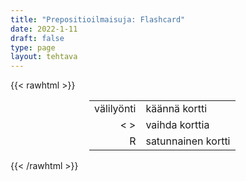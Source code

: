 ```yaml
---
title: "Prepositioilmaisuja: Flashcard"
date: 2022-1-11
draft: false
type: page
layout: tehtava
---
```

{{< rawhtml >}}
<link rel="stylesheet" type="text/css" href="/css/flashcard1.css"/>
<html>
 <body>
  <div id="cardArea"></div>
  <div id="lukumaara"></div>
  <div id="buttonArea" class="grid grid-cols-3"></div>

<div id="nappaimet" class="hidden lg:block" style="text-align:center; margin:0 auto; width:50%;"> 
<table>
  <tr>
    <td style="text-align:end;">välilyönti</td>
    <td>käännä kortti</td>
  </tr>
  <tr>
    <td style="text-align:end;">< ></td>
    <td>vaihda korttia</td>
  </tr>
  <tr>
    <td style="text-align:end;">R</td>
    <td>satunnainen kortti</td>
</table>

</div>

 </body>
</html>

<script> 
$(document).ready(function() {

  var currentQuestion = 0;
  var qbank = [
	["__ all - ollenkaan", "at all - ollenkaan"], 
	["__ any rate - joka tapauksessa", "at any rate - joka tapauksessa"], 
	["__ a discount - alennuksella", "at a discount - alennuksella"], 
	["__ face value - sellaisenaan, suoralta kädeltä, (jättää) omaan arvoonsa", "at face value - sellaisenaan, suoralta kädeltä, (jättää) omaan arvoonsa"], 
	["__ first sight - ensi silmäyksellä", "at first sight - ensi silmäyksellä"], 
	["__ full speed - täyttä vauhtia", "at full speed - täyttä vauhtia"], 
	["__ a glance - silmäyksellä", "at a glance - silmäyksellä"], 
	["__ hand - käsillä", "at hand - käsillä"], 
	["__ last - vihdoin", "at last - vihdoin"], 
	["__ least - ainakin", "at least - ainakin"], 
	["__ a low price - halvalla", "at a low price - halvalla"], 
	["__ once - heti", "at once - heti"], 
	["__ present - nykyisin, tällä hetkellä", "at present - nykyisin, tällä hetkellä"], 
	["__ random - sattumanvaraisesti", "at random - sattumanvaraisesti"], 
	["__ the same time - samanaikaisesti", "at the same time - samanaikaisesti"], 
	["__ work - töissä", "at work - töissä"], 
  ["__ accident - vahingossa", "by accident - vahingossa"], 
	["__ air/land/sea - lentäen/maitse/meritse", "by air/land/sea - lentäen/maitse/meritse"], 
	["__ all means - kaikin mokomin", "by all means - kaikin mokomin"], 
	["__ and __ - vähitellen", "by and by - vähitellen"], 
	["__ and large - suurin piirtein", "by and large - suurin piirtein"], 
	["__ day / __ night - päivin/öin", "by day / by night - päivin/öin"], 
	["__ chance - sattumalta", "by chance - sattumalta"], 
	["__ heart - ulkomuistista", "by heart - ulkomuistista"], 
	["__ law - lain mukaan", "by law - lain mukaan"], 
	["__ mistake - erehdyksessä", "by mistake - erehdyksessä"], 
	["__ nature - luonteeltaan", "by nature - luonteeltaan"], 
	["__ no means - ei mitenkään", "by no means - ei mitenkään"], 
	["__ the way - sivumennen sanoen", "by the way - sivumennen sanoen"],
  ["__ all that - kaikesta siitä huolimatta", "for all that - kaikesta siitä huolimatta"], 
	["__ certain/sure - varmasti", "for certain/sure - varmasti"], 
	["__ example/instance - esimerkiksi", "for example/instance - esimerkiksi"], 
	["__ free - ilmaiseksi", "for free - ilmaiseksi"], 
	["__ fun - huvin vuoksi", "for fun - huvin vuoksi"], 
	["__ good - lopullisesti", "for good - lopullisesti"], 
	["__ a reason - syystä", "for a reason - syystä"], 
	["__ once - kerrankin", "for once - kerrankin"], 
	["__ sale - myytävänä", "for sale - myytävänä"],
  ["__ advance - etukäteen", "in advance - etukäteen"], 
	["__ brief - lyhyesti", "in brief - lyhyesti"], 
	["__ common - yhteistä", "in common - yhteistä"], 
	["__ debt - velkaa", "in debt - velkaa"], 
	["__ fact - itse asiassa", "in fact - itse asiassa"], 
	["__ a hurry - kiireessä", "in a hurry - kiireessä"], 
	["__ a loud/low voice - kovalla/hiljaisella äänellä", "in a loud/low voice - kovalla/hiljaisella äänellä"], 
	["__ any case - joka tapauksessa", "in any case - joka tapauksessa"], 
	["__ general - yleensä", "in general - yleensä"], 
	["__ the long run - ajan mittaan", "in the long run - ajan mittaan"], 
	["__ love - rakastunut", "in love - rakastunut"], 
	["__ office - virassa", "in office - virassa"], 
	["__ other words - toisin sanoen", "in other words - toisin sanoen"], 
	["__ my opinion - mielestäni", "in my opinion - mielestäni"], 
	["__ practice - käytännössä", "in practice - käytännössä"], 
	["__ private - yksityisesti", "in private - yksityisesti"], 
	["__ progress - käynnissä, meneillään", "in progress - käynnissä, meneillään"], 
	["__ public - julkisesti", "in public - julkisesti"], 
	["__ sight - näköpiirissä", "in sight - näköpiirissä"], 
	["__ theory - teoriassa", "in theory - teoriassa"], 
	["__ vain - turhaan", "in vain - turhaan"], 
	["__ a way - tavallaan", "in a way - tavallaan"],
  ["__ and __ - loputtomiin", "on and on - loputtomiin"], 
	["__ average - keskimäärin", "on average - keskimäärin"], 
	["__ credit - luotolla", "on credit - luotolla"], 
	["__ business - työasioissa", "on business - työasioissa"], 
	["__ holiday/vacation - lomalla", "on holiday/vacation - lomalla"], 
	["__ no account - ei missään tapauksessa", "on no account - ei missään tapauksessa"], 
	["__ offer - myytävänä, tarjouksessa", "on offer - myytävänä, tarjouksessa"], 
	["__ purpose - tahallaan", "on purpose - tahallaan"], 
	["__ a regular basis - säännöllisesti", "on a regular basis - säännöllisesti"], 
	["__ second thought(s) - tarkemmin ajatellen", "on second thought(s) - tarkemmin ajatellen"], 
	["__ strike - lakossa", "on strike - lakossa"], 
	["__ the contrary - päinvastoin", "on the contrary - päinvastoin"], 
	["__ the other hand - toisaalta", "on the other hand - toisaalta"], 
	["__ the whole - kaiken", "on the whole - kaiken"],
  ["__ all appearances - kaikesta päätellen", "to all appearances - kaikesta päätellen"], 
	["__ and fro - edestakaisin", "to and fro - edestakaisin"], 
	["__ my annoyance/horror - harmikseni, kauhukseni", "to my annoyance/horror - harmikseni, kauhukseni"], 
	["__ my delight - ilokseni", "to my delight - ilokseni"], 
	["__ my mind - mielestäni", "to my mind - mielestäni"], 
	["__ my surprise - hämmästyksekseni", "to my surprise - hämmästyksekseni"], 
	["__ my taste - minun makuuni", "to my taste - minun makuuni"], 
  ["according __ - jonkun mukaan", "according to - jonkun mukaan"], 
	["along __ - jonkun mukana, ohella", "along with - jonkun mukana, ohella"], 
	["apart __ - lukuun ottamatta", "apart from - lukuun ottamatta"], 
	["__ __ - mitä tulee", "as to/for - mitä tulee"], 
	["because __ - jonkin vuoksi, takia", "because of - jonkin vuoksi, takia"], 
	["__ means __ - jonkun avulla", "by means of - jonkun avulla"], 
	["due __ - jonkin johdosta", "due to - jonkin johdosta"], 
	["except __ - paitsi, lukuun ottamatta", "except for - paitsi, lukuun ottamatta"], 
	["__ accordance __ - jonkin mukaisesti", "in accordance with - jonkin mukaisesti,"], 
	["__ addition __ - jonkin lisäksi", "in addition to - jonkin lisäksi"], 
	["__ comparison __ - johonkin verrattuna", "in comparison with - johonkin verrattuna"], 
	["__ relation __ - suhteessa johonkin", "in relation to - suhteessa johonkin"], 
	["__ terms __ - mitä johonkin tulee", "in terms of - mitä johonkin tulee"], 
	["__ spite __ - jostakin huolimatta", "in spite of - jostakin huolimatta"], 
	["instead __ - jonkin sijasta", "instead of - jonkin sijasta"], 
	["__ account __ - jonkin vuoksi/perusteella", "on account of - jonkin vuoksi/perusteella"], 
	["__ top __ - lisäksi, päällä", "on top of - lisäksi, päällä"], 
	["owing __ - jonkin johdosta", "owing to - jonkin johdosta"], 
	["regardless __ - jostakin huolimatta", "regardless of - jostakin huolimatta"], 
	["thanks __ - jonkun ansiosta", "thanks to - jonkun ansiosta"], 
	["__ regard __ - jonkin suhteen", "with regard to - jonkin suhteen"], 
  ];


  qbank = shufflee(qbank);
  beginActivity();
  edellinen();
  random();
  seuraava();
  kortinVaihto();

  	$("#teema1").on("mousedown", function(){
	currentQuestion = 0;
    beginActivity();
    })
    $("#teema2").on("mousedown", function(){
    currentQuestion = 83;
    beginActivity();
    })
    $("#teema3").on("mousedown", function(){
    currentQuestion = 162;
    beginActivity();
    })
    $("#teema4").on("mousedown", function(){
    currentQuestion = 245;
    beginActivity();
    })

  window.addEventListener('keydown', (e) => {
    if (e.keyCode === 32 && e.target === document.body) {
      e.preventDefault();
    }
  });

  document.body.onkeydown = function(event) {
    event = event || window.event;
    var keycode = event.charCode || event.keyCode;
    if (keycode === 37 && currentQuestion > 0) {
      currentQuestion--;
      beginActivity();
    }

    if (keycode === 82) {
      var randomNumber = Math.floor(Math.random() * qbank.length);
      currentQuestion = randomNumber;
      beginActivity();
    }

    if (keycode === 39 && currentQuestion < qbank.length - 1) {
      currentQuestion++;
      beginActivity();
    }

    if (keycode === 32) {
      var parentDiv = document.getElementById("cardArea");
      var childDiv = document.getElementById("card1");
      if (parentDiv.contains(childDiv)) {
        $("#cardArea").empty()
        $("#cardArea").append('<div id="card2" class="card">' + qbank[currentQuestion][1] + '</div>')
        $("#card2").css("background-color", "#00473c")
      } else {
        $("#cardArea").empty()
        $("#cardArea").append('<div id="card1" class="card">' + qbank[currentQuestion][0] + '</div>')
        $("#card1").css("background-color", "#1F2937")
      }
    }

  }
 	function beginActivity() {
    $("#cardArea").empty();
    $("#cardArea").append('<div id="card1" class="card">' + qbank[currentQuestion][0] + '</div>');
    $("#card1").css("background-color", "#1F2937");
    $("#lukumaara").empty();
    var korttia = document.createElement('div')
    korttia.innerHTML = currentQuestion + 1 + " / " + qbank.length;
    document.getElementById('lukumaara').appendChild(korttia);
  }

  function kortinVaihto() {
    $("#cardArea").on("click", function() {
      var parentDiv = document.getElementById("cardArea");
      var childDiv = document.getElementById("card1");
      if (parentDiv.contains(childDiv)) {
        $("#cardArea").empty()
        $("#cardArea").append('<div id="card2" class="card">' + qbank[currentQuestion][1] + '</div>')
        $("#card2").css("background-color", "#00473c")
      } else {
        $("#cardArea").empty()
        $("#cardArea").append('<div id="card1" class="card">' + qbank[currentQuestion][0] + '</div>')
        $("#card1").css("background-color", "#1F2937")
      }
    })
  }

for (var a=[],i=0;i<101;++i) a[i]=i;

function shufflee(array) {
  var tmp, current, top = array.length;
  if(top) while(--top) {
    current = Math.floor(Math.random() * (top + 1));
    tmp = array[current];
    array[current] = array[top];
    array[top] = tmp;
  }
  return array;
}

  function edellinen() {
    $("#buttonArea").append('<div id="prevButton">Edellinen</div>');
    $("#prevButton").on("click", function() {
      if (currentQuestion > 0) {
        currentQuestion--;
        beginActivity();
      }
    })
  }

  function random() {
    $("#buttonArea").append('<div id="random">Random</div>');
    $("#random").on("click", function() {
      var randomNumber = Math.floor(Math.random() * qbank.length);
      currentQuestion = randomNumber;
      beginActivity();
    })
  }

  function seuraava() {
    $("#buttonArea").append('<div id="nextButton">Seuraava</div>');
    $("#nextButton").on("click", function() {
      if (currentQuestion < qbank.length - 1) {
        currentQuestion++;
        beginActivity();
      }
    })
  }
})
</script>

{{< /rawhtml >}}